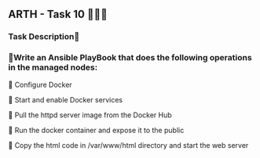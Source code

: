 ## ARTH - Task 10 👨🏻‍💻
### Task Description📄
### 🔰Write an Ansible PlayBook that does the following operations in the managed nodes:
🔹 Configure Docker

🔹 Start and enable Docker services

🔹 Pull the httpd server image from the Docker Hub

🔹 Run the docker container and expose it to the public

🔹 Copy the html code in /var/www/html directory and start the web server
